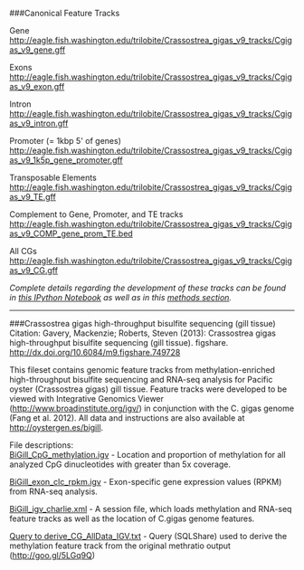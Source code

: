 ###Canonical Feature Tracks

Gene
http://eagle.fish.washington.edu/trilobite/Crassostrea_gigas_v9_tracks/Cgigas_v9_gene.gff   

Exons
http://eagle.fish.washington.edu/trilobite/Crassostrea_gigas_v9_tracks/Cgigas_v9_exon.gff   

Intron
http://eagle.fish.washington.edu/trilobite/Crassostrea_gigas_v9_tracks/Cgigas_v9_intron.gff   

Promoter (= 1kbp 5' of genes)
http://eagle.fish.washington.edu/trilobite/Crassostrea_gigas_v9_tracks/Cgigas_v9_1k5p_gene_promoter.gff   

Transposable Elements
http://eagle.fish.washington.edu/trilobite/Crassostrea_gigas_v9_tracks/Cgigas_v9_TE.gff   

Complement to Gene, Promoter, and TE tracks
http://eagle.fish.washington.edu/trilobite/Crassostrea_gigas_v9_tracks/Cgigas_v9_COMP_gene_prom_TE.bed   

All CGs
http://eagle.fish.washington.edu/trilobite/Crassostrea_gigas_v9_tracks/Cgigas_v9_CG.gff

_Complete details regarding the development of these tracks can be found in [this IPython Notebook](http://nbviewer.ipython.org/github/sr320/ipython_nb/blob/master/TJGR_OysterGenome_IGV.ipynb) as well as in this [methods section](https://peerj.com/articles/215/#p-7)._


***

###Crassostrea gigas high-throughput bisulfite sequencing (gill tissue)
Citation: Gavery, Mackenzie; Roberts, Steven (2013): Crassostrea gigas high-throughput bisulfite sequencing (gill tissue). figshare. 
<http://dx.doi.org/10.6084/m9.figshare.749728>


This fileset contains genomic feature tracks from methylation-enriched high-throughput bisulfite sequencing and RNA-seq analysis for Pacific oyster (Crassostrea gigas) gill tissue. Feature tracks were developed to be viewed with Integrative Genomics Viewer (http://www.broadinstitute.org/igv/) in conjunction with the C. gigas genome (Fang et al. 2012). All data and instructions are also available at <http://oystergen.es/bigill>.

File descriptions:    
[BiGill_CpG_methylation.igv](http://files.figshare.com/1252773/BiGill_CpG_methylation.igv) - Location and proportion of methylation for all analyzed CpG dinucleotides with greater than 5x coverage.    

[BiGill_exon_clc_rpkm.igv](http://files.figshare.com/1252772/BiGill_exon_clc_rpkm.igv) - Exon-specific gene expression values (RPKM) from RNA-seq analysis.    

[BiGill_igv_charlie.xml](http://files.figshare.com/1252770/BiGill_igv_charlie.xml) - A session file, which loads methylation and RNA-seq feature tracks as well as the location of C.gigas genome features.   

[Query to derive_CG_AllData_IGV.txt](http://files.figshare.com/1252771/Query_to_derive_CG_AllData_IGV.txt) - Query (SQLShare) used to derive the methylation feature track from the original methratio output (http://goo.gl/5LGq9Q)
